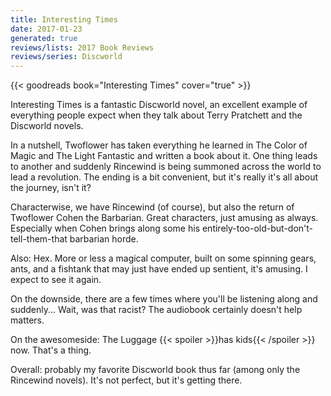 ```yaml
---
title: Interesting Times
date: 2017-01-23
generated: true
reviews/lists: 2017 Book Reviews
reviews/series: Discworld
---
```

{{< goodreads book="Interesting Times" cover="true" >}}

Interesting Times is a fantastic Discworld novel, an excellent example of everything people expect when they talk about Terry Pratchett and the Discworld novels.  

In a nutshell, Twoflower has taken everything he learned in The Color of Magic and The Light Fantastic and written a book about it. One thing leads to another and suddenly Rincewind is being summoned across the world to lead a revolution. The ending is a bit convenient, but it's really it's all about the journey, isn't it?  

<!--more-->

Characterwise, we have Rincewind (of course), but also the return of Twoflower Cohen the Barbarian. Great characters, just amusing as always. Especially when Cohen brings along some his entirely-too-old-but-don't-tell-them-that barbarian horde.  

Also: Hex. More or less a magical computer, built on some spinning gears, ants, and a fishtank that may just have ended up sentient, it's amusing. I expect to see it again.  

On the downside, there are a few times where you'll be listening along and suddenly... Wait, was that racist? The audiobook certainly doesn't help matters.  

On the awesomeside: The Luggage  {{< spoiler >}}has kids{{< /spoiler >}} now. That's a thing.  

Overall: probably my favorite Discworld book thus far (among only the Rincewind novels). It's not perfect, but it's getting there.


